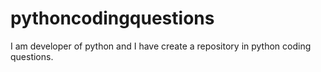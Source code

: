 # pythoncodingquestions
 I am developer of python and I have create a repository in python coding questions.
